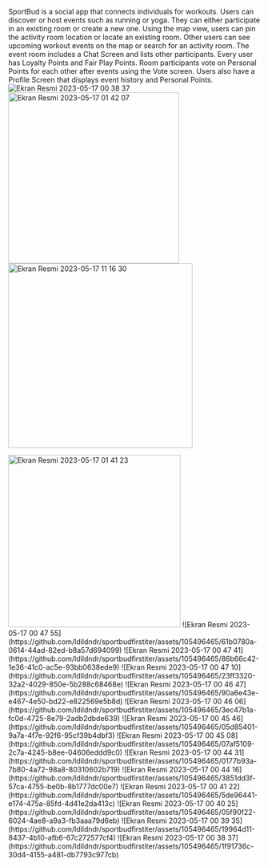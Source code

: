 SportBud is a social app that connects individuals for workouts. Users can discover or host events such as running or yoga. They can either participate in an existing room or create a new one. Using the map view, users can pin the activity room location or locate an existing room. Other users can see upcoming workout events on the map or search for an activity room. The event room includes a Chat Screen and lists other participants. Every user has Loyalty Points and Fair Play Points. Room participants vote on Personal Points for each other after events using the Vote screen. Users also have a Profile Screen that displays event history and Personal Points.![Ekran Resmi 2023-05-17 00 38 37](https://github.com/Idildndr/sportbudfirstiter/assets/105496465/0afbf8f1-5bfb-4dfb-b454-5f73b848cf46)
<img width="341" alt="Ekran Resmi 2023-05-17 01 42 07" src="https://github.com/Idildndr/sportbudfirstiter/assets/105496465/4205a4fe-2735-4096-a46a-6a24dd4f4662"><img width="368" alt="Ekran Resmi 2023-05-17 11 16 30" src="https://github.com/Idildndr/sportbudfirstiter/assets/105496465/0822dceb-e86f-494d-9a27-592fbdce82eb">

<img width="344" alt="Ekran Resmi 2023-05-17 01 41 23" src="https://github.com/Idildndr/sportbudfirstiter/assets/105496465/eafb9329-1dd5-4675-acf8-25f409de7de2">
![Ekran Resmi 2023-05-17 00 47 55](https://github.com/Idildndr/sportbudfirstiter/assets/105496465/61b0780a-0614-44ad-82ed-b8a57d694099)
![Ekran Resmi 2023-05-17 00 47 41](https://github.com/Idildndr/sportbudfirstiter/assets/105496465/86b66c42-1e36-41c0-ac5e-93bb0638ede9)
![Ekran Resmi 2023-05-17 00 47 10](https://github.com/Idildndr/sportbudfirstiter/assets/105496465/23ff3320-32a2-4029-850e-5b288c68468e)
![Ekran Resmi 2023-05-17 00 46 47](https://github.com/Idildndr/sportbudfirstiter/assets/105496465/90a6e43e-e467-4e50-bd22-e822569e5b8d)
![Ekran Resmi 2023-05-17 00 46 06](https://github.com/Idildndr/sportbudfirstiter/assets/105496465/3ec47b1a-fc0d-4725-8e79-2adb2dbde639)
![Ekran Resmi 2023-05-17 00 45 46](https://github.com/Idildndr/sportbudfirstiter/assets/105496465/05d85401-9a7a-4f7e-92f6-95cf39b4dbf3)
![Ekran Resmi 2023-05-17 00 45 08](https://github.com/Idildndr/sportbudfirstiter/assets/105496465/07af5109-2c7a-4245-b8ee-04606eddd9c0)
![Ekran Resmi 2023-05-17 00 44 31](https://github.com/Idildndr/sportbudfirstiter/assets/105496465/0177b93a-7b80-4a72-98a8-80310602b719)
![Ekran Resmi 2023-05-17 00 44 16](https://github.com/Idildndr/sportbudfirstiter/assets/105496465/3851dd3f-57ca-4755-be0b-8b1777dc00e7)
![Ekran Resmi 2023-05-17 00 41 22](https://github.com/Idildndr/sportbudfirstiter/assets/105496465/5de96441-e174-475a-85fd-4d41e2da413c)
![Ekran Resmi 2023-05-17 00 40 25](https://github.com/Idildndr/sportbudfirstiter/assets/105496465/05f90f22-6024-4ae8-a9a3-fb3aaa79d6eb)
![Ekran Resmi 2023-05-17 00 39 35](https://github.com/Idildndr/sportbudfirstiter/assets/105496465/19964d11-8437-4b10-afb6-67c272577cf4)
![Ekran Resmi 2023-05-17 00 38 37](https://github.com/Idildndr/sportbudfirstiter/assets/105496465/1f91736c-30d4-4155-a481-db7793c977cb)
